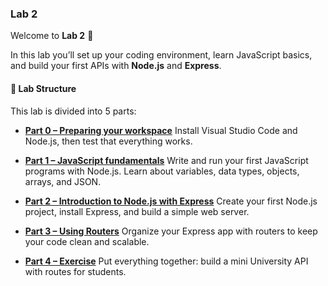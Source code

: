 ### Lab 2

Welcome to **Lab 2** 🎉  

In this lab you’ll set up your coding environment, learn JavaScript basics, and build your first APIs with **Node.js** and **Express**.

#### 📂 Lab Structure

This lab is divided into 5 parts:

- [**Part 0 – Preparing your workspace**](lab2-part0.md) 
  Install Visual Studio Code and Node.js, then test that everything works.

- [**Part 1 – JavaScript fundamentals**](lab2-part1.md) 
  Write and run your first JavaScript programs with Node.js. Learn about variables, data types, objects, arrays, and JSON.

- [**Part 2 – Introduction to Node.js with Express**](lab2-part2.md) 
  Create your first Node.js project, install Express, and build a simple web server.

- [**Part 3 – Using Routers**](lab2-part3.md) 
  Organize your Express app with routers to keep your code clean and scalable.

- [**Part 4 – Exercise**](lab2-part4.md) 
  Put everything together: build a mini University API with routes for students.
